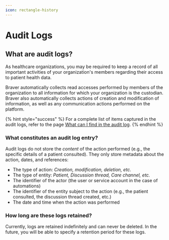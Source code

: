 ```yaml
---
icon: rectangle-history
---
```


# Audit Logs

## What are audit logs?

As healthcare organizations, you may be required to keep a record of all important activities of your organization's members regarding their access to patient health data.

Braver automatically collects read accesses performed by members of the organization to all information for which your organization is the custodian. Braver also automatically collects actions of creation and modification of information, as well as any communication actions performed on the platform.

{% hint style="success" %}
For a complete list of items captured in the audit logs, refer to the page [What can I find in the audit log](what-can-i-find-in-the-audit-log.md).
{% endhint %}

### What constitutes an audit log entry?

Audit logs do not store the _content_ of the action performed (e.g., the specific details of a patient consulted). They only store metadata about the action, dates, and references:

* The type of action: _Creation, modification, deletion, etc._
* The type of entity: _Patient, Discussion thread, Care channel, etc._
* The identifier of the actor (the user or service account in the case of automations)
* The identifier of the entity subject to the action (e.g., the patient consulted, the discussion thread created, etc.)
* The date and time when the action was performed

### How long are these logs retained?

Currently, logs are retained indefinitely and can never be deleted. In the future, you will be able to specify a retention period for these logs.